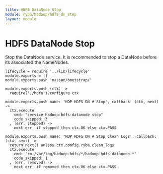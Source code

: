 ```yaml
---
title: HDFS DataNode Stop
module: ryba/hadoop/hdfs_dn_stop
layout: module
---
```


# HDFS DataNode Stop

Stop the DataNode service. It is recommended to stop a DataNode before its 
associated the NameNodes.

    lifecycle = require '../lib/lifecycle'
    module.exports = []
    module.exports.push 'masson/bootstrap/'

    module.exports.push (ctx) ->
      require('./hdfs').configure ctx

    module.exports.push name: 'HDP HDFS DN # Stop', callback: (ctx, next) ->
      ctx.execute
        cmd: "service hadoop-hdfs-datanode stop"
        code_skipped: 3
      , (err, stopped) ->
        next err, if stopped then ctx.OK else ctx.PASS

    module.exports.push name: 'HDP HDFS DN # Stop Clean Logs', callback: (ctx, next) ->
      return next() unless ctx.config.ryba.clean_logs
      ctx.execute
        cmd: 'rm /var/log/hadoop-hdfs/*/hadoop-hdfs-datanode-*'
        code_skipped: 1
      , (err, removed) ->
        next err, if removed then ctx.OK else ctx.PASS